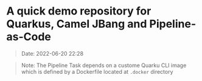 # A quick demo repository for Quarkus, Camel JBang and Pipeline-as-Code
> Date: 2022-06-20 22:28

> Note: The Pipeline Task depends on a custome Quarku CLI image which is defined by a Dockerfile located at ```.docker``` directory

